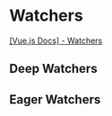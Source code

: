 # Watchers
[[Vue.js Docs] - Watchers](https://vuejs.org/guide/essentials/watchers.html)
## Deep Watchers
## Eager Watchers
